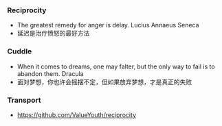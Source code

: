 ### Reciprocity
* The greatest remedy for anger is delay. Lucius Annaeus Seneca
* 延迟是治疗愤怒的最好方法

### Cuddle
* When it comes to dreams, one may falter, but the only way to fail is to abandon them. Dracula
* 面对梦想，你也许会摇摆不定，但如果放弃梦想，才是真正的失败

### Transport
* https://github.com/ValueYouth/reciprocity
